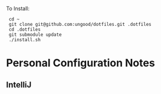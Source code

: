 To Install:

```
 cd ~
 git clone git@github.com:ungood/dotfiles.git .dotfiles
 cd .dotfiles
 git submodule update
 ./install.sh
```

# Personal Configuration Notes

## IntelliJ
